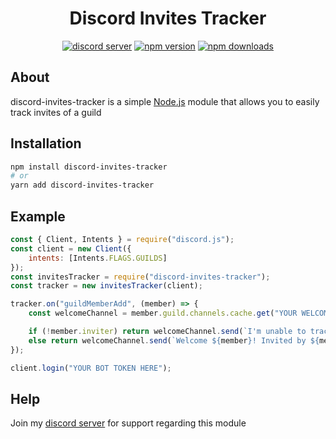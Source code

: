 <div align="center">
<h1>Discord Invites Tracker</h1>
<p>
    <a href="https://discord.gg/4JVfk6uKCk"><img src="https://img.shields.io/discord/827220483496869899" alt="discord server" /></a>
    <a href="https://www.npmjs.com/package/discord-invites-tracker"><img src="https://img.shields.io/npm/v/discord-invites-tracker.svg" alt="npm version" /></a>
    <a href="https://www.npmjs.com/package/discord-invites-tracker"><img src="https://img.shields.io/npm/dt/discord-invites-tracker.svg" alt="npm downloads" /></a>
  </p>
</div>

## About

discord-invites-tracker is a simple [Node.js](https://nodejs.org) module that allows you to easily track invites of a guild

## Installation

```sh
npm install discord-invites-tracker
# or
yarn add discord-invites-tracker
```

## Example

```js
const { Client, Intents } = require("discord.js");
const client = new Client({
    intents: [Intents.FLAGS.GUILDS]
});
const invitesTracker = require("discord-invites-tracker");
const tracker = new invitesTracker(client);

tracker.on("guildMemberAdd", (member) => {
    const welcomeChannel = member.guild.channels.cache.get("YOUR WELCOME CHANNEL ID HERE");

    if (!member.inviter) return welcomeChannel.send(`I'm unable to track who invited ${member}`);
    else return welcomeChannel.send(`Welcome ${member}! Invited by ${member.inviter}`);
});

client.login("YOUR BOT TOKEN HERE");
```

## Help
Join my [discord server](https://discord.gg/4JVfk6uKCk) for support regarding this module